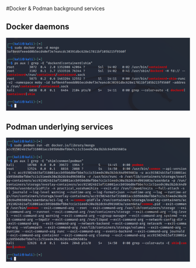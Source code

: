 #Docker & Podman background services

## Docker daemons

![Alt text](../screens/11.png?raw=true "Demo")

## Podman underlying services

![Alt text](../screens/12.png?raw=true "Demo")